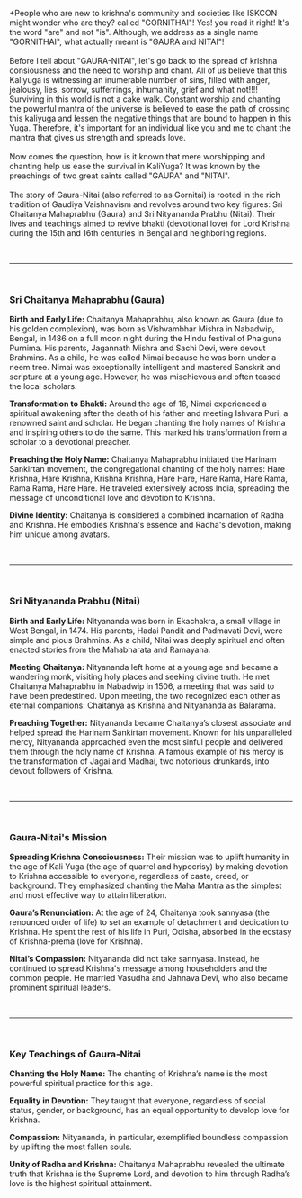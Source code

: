 +People who are new to krishna's community and societies like ISKCON might wonder who are they? called "GORNITHAI"!
Yes! you read it right! It's the word "are" and not "is". 
Although, we address as a single name "GORNITHAI", what actually meant is "GAURA and NITAI"!
<br>
<br>
Before I tell about "GAURA-NITAI", let's go back to the spread of krishna consiousness and the need to worship and chant. All of us believe that this Kaliyuga 
is witnessing an inumerable number of sins, filled with anger, jealousy, lies, sorrow, sufferrings, inhumanity, grief and what not!!!! Surviving in this world is 
not a cake walk. Constant worship and chanting the powerful mantra of the universe is believed to ease the path of crossing this kaliyuga and lessen the negative things 
that are bound to happen in this Yuga. Therefore, it's important for an individual like you and me to chant the mantra that gives us strength and spreads love.
<br>
<br>
Now comes the question, how is it known that mere worshipping and chanting help us ease the survival in KaliYuga? It was known by the preachings of two great saints called 
"GAURA" and "NITAI".
<br>
<br>
The story of Gaura-Nitai (also referred to as Gornitai) is rooted in the rich tradition of Gaudiya Vaishnavism and revolves around two key figures: 
Sri Chaitanya Mahaprabhu (Gaura) and Sri Nityananda Prabhu (Nitai). Their lives and teachings aimed to revive bhakti (devotional love) for Lord Krishna 
during the 15th and 16th centuries in Bengal and neighboring regions.

<br>
<hr>
<br>

<h3>Sri Chaitanya Mahaprabhu (Gaura)</h3>

<b>Birth and Early Life:</b>
Chaitanya Mahaprabhu, also known as Gaura (due to his golden complexion), was born as Vishvambhar Mishra in Nabadwip, Bengal, in 1486 on a 
full moon night during the Hindu festival of Phalguna Purnima.
His parents, Jagannath Mishra and Sachi Devi, were devout Brahmins.
As a child, he was called Nimai because he was born under a neem tree.
Nimai was exceptionally intelligent and mastered Sanskrit and scripture at a young age. However, he was mischievous and often teased the local scholars.

<b>Transformation to Bhakti:</b>
Around the age of 16, Nimai experienced a spiritual awakening after the death of his father and meeting Ishvara Puri, a renowned saint and scholar.
He began chanting the holy names of Krishna and inspiring others to do the same. This marked his transformation from a scholar to a devotional preacher.

<b>Preaching the Holy Name:</b>
Chaitanya Mahaprabhu initiated the Harinam Sankirtan movement, the congregational chanting of the holy names:
Hare Krishna, Hare Krishna, Krishna Krishna, Hare Hare,
Hare Rama, Hare Rama, Rama Rama, Hare Hare.
He traveled extensively across India, spreading the message of unconditional love and devotion to Krishna.

<b>Divine Identity:</b>
Chaitanya is considered a combined incarnation of Radha and Krishna. He embodies Krishna's essence and Radha's devotion, making him unique among avatars.

<br>
<hr>
<br>

<h3>Sri Nityananda Prabhu (Nitai)</h3>

<b>Birth and Early Life:</b>
Nityananda was born in Ekachakra, a small village in West Bengal, in 1474.
His parents, Hadai Pandit and Padmavati Devi, were simple and pious Brahmins.
As a child, Nitai was deeply spiritual and often enacted stories from the Mahabharata and Ramayana.

<b>Meeting Chaitanya:</b>
Nityananda left home at a young age and became a wandering monk, visiting holy places and seeking divine truth.
He met Chaitanya Mahaprabhu in Nabadwip in 1506, a meeting that was said to have been predestined.
Upon meeting, the two recognized each other as eternal companions: Chaitanya as Krishna and Nityananda as Balarama.

<b>Preaching Together:</b>
Nityananda became Chaitanya’s closest associate and helped spread the Harinam Sankirtan movement.
Known for his unparalleled mercy, Nityananda approached even the most sinful people and delivered them through the holy name of Krishna.
A famous example of his mercy is the transformation of Jagai and Madhai, two notorious drunkards, into devout followers of Krishna.

<br>
<hr>
<br>

<h3>Gaura-Nitai's Mission</h3>

<b>Spreading Krishna Consciousness:</b>
Their mission was to uplift humanity in the age of Kali Yuga (the age of quarrel and hypocrisy) by making devotion to Krishna accessible to everyone, 
regardless of caste, creed, or background.
They emphasized chanting the Maha Mantra as the simplest and most effective way to attain liberation.

<b>Gaura’s Renunciation:</b>
At the age of 24, Chaitanya took sannyasa (the renounced order of life) to set an example of detachment and dedication to Krishna.
He spent the rest of his life in Puri, Odisha, absorbed in the ecstasy of Krishna-prema (love for Krishna).

<b>Nitai’s Compassion:</b>
Nityananda did not take sannyasa. Instead, he continued to spread Krishna's message among householders and the common people.
He married Vasudha and Jahnava Devi, who also became prominent spiritual leaders.

<br>
<hr>
<br>

<h3>Key Teachings of Gaura-Nitai</h3>

<b>Chanting the Holy Name:</b>
The chanting of Krishna’s name is the most powerful spiritual practice for this age.

<b>Equality in Devotion:</b>
They taught that everyone, regardless of social status, gender, or background, has an equal opportunity to develop love for Krishna.

<b>Compassion:</b>
Nityananda, in particular, exemplified boundless compassion by uplifting the most fallen souls.

<b>Unity of Radha and Krishna:</b>
Chaitanya Mahaprabhu revealed the ultimate truth that Krishna is the Supreme Lord, and devotion to him through Radha’s love is the highest spiritual attainment.

